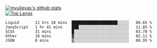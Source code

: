 [![mvuljevas's github stats](https://github-readme-stats.vercel.app/api?username=mvuljevas&show_icons=true&theme=dracula)](https://www.mvuljevas.com)
<br>
[![Top Langs](https://github-readme-stats.vercel.app/api/top-langs/?username=mvuljevas&theme=dracula)](https://www.mvuljevas.com)

<!--START_SECTION:waka-->
```text
Liquid       11 hrs 28 mins  ████████████████████░░░░░   80.65 % 
JavaScript   1 hr 41 mins    ███░░░░░░░░░░░░░░░░░░░░░░   11.85 % 
SCSS         31 mins         █░░░░░░░░░░░░░░░░░░░░░░░░   03.70 % 
Other        18 mins         ▓░░░░░░░░░░░░░░░░░░░░░░░░   02.11 % 
JSON         8 mins          ▒░░░░░░░░░░░░░░░░░░░░░░░░   00.95 % 
```
<!--END_SECTION:waka-->
